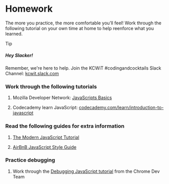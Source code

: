 # Homework

The more you practice, the more comfortable you’ll feel! Work through the following tutorial on your own time at home to help reenforce what you learned.

> [!TIP]
>
> ##### Hey Slacker!
>
> Remember, we're here to help.
> Join the KCWiT #codingandcocktails Slack Channel: [kcwit.slack.com](http://kcwit.slack.com)

### Work through the following tutorials

1. Mozilla Developer Network: [JavaScripts Basics](https://developer.mozilla.org/en-US/docs/Learn/Getting_started_with_the_web/JavaScript_basics)

1. Codecademy learn JavaScript: [codecademy.com/learn/introduction-to-javascript](https://www.codecademy.com/learn/introduction-to-javascript)

### Read the following guides for extra information

1. [The Modern JavaScript Tutorial](https://javascript.info/)

1. [AirBnB JavaScript Style Guide](https://github.com/airbnb/javascript)

### Practice debugging

1. Work through the [Debugging JavaScript tutorial](https://developers.google.com/web/tools/chrome-devtools/javascript/) from the Chrome Dev Team
